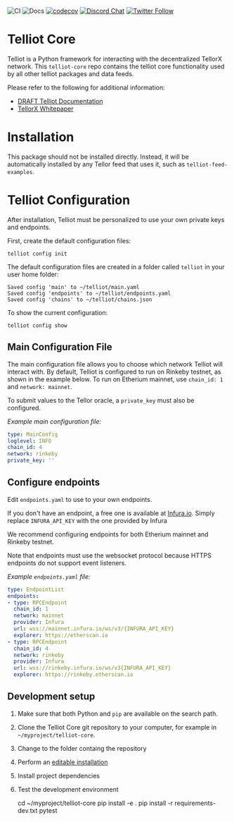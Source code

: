 ![CI](https://github.com/tellor-io/pytelliot/actions/workflows/py38.yml/badge.svg)
![Docs](https://github.com/tellor-io/pytelliot/actions/workflows/docs.yml/badge.svg)
[![codecov](https://codecov.io/gh/tellor-io/pytelliot/branch/main/graph/badge.svg?token=S1199HQ2EK)](https://codecov.io/gh/tellor-io/pytelliot)
[![Discord Chat](https://img.shields.io/discord/461602746336935936)](https://discord.com/invite/n7drGjh)
[![Twitter Follow](https://img.shields.io/twitter/follow/wearetellor?style=social)](https://twitter.com/WeAreTellor)

# Telliot Core

Telliot is a Python framework for interacting with the decentralized TellorX network.
This `telliot-core` repo contains the telliot core functionality used by all other telliot
packages and data feeds.

Please refer to the following for additional information:

- [DRAFT Telliot Documentation](https://tellor-io.github.io/pytelliot/)
- [TellorX Whitepaper](https://www.tellor.io/static/media/tellorX-whitepaper.f6527d55.pdf)

# Installation

This package should not be installed directly.
Instead, it will be automatically installed by any Tellor feed that uses it,
such as `telliot-feed-examples`.


# Telliot Configuration

After installation, Telliot must be personalized to use your own private keys and endpoints.

First, create the default configuration files:

    telliot config init

The default configuration files are created in a folder called `telliot` in your user home folder:

    Saved config 'main' to ~/telliot/main.yaml
    Saved config 'endpoints' to ~/telliot/endpoints.yaml
    Saved config 'chains' to ~/telliot/chains.json

To show the current configuration:

    telliot config show

## Main Configuration File

The main configuration file allows you to choose which network Telliot will interact with.
By default, Telliot is configured to run on Rinkeby testnet, as shown in the example below.
To run on Etherium mainnet, use `chain_id: 1` and `network: mainnet`.

To submit values to the Tellor oracle, a `private_key` must also be configured.

*Example main configuration file:*

```yaml
type: MainConfig
loglevel: INFO
chain_id: 4
network: rinkeby
private_key: ''

```



## Configure endpoints

Edit `endpoints.yaml` to use to your own endpoints.

If you don't have an endpoint, a free one is available at [Infura.io](www.infura.io).  Simply replace `INFURA_API_KEY` with the one provided by Infura

We recommend configuring endpoints for both Etherium mainnet and Rinkeby testnet.

Note that endpoints must use the websocket protocol because HTTPS endpoints do not support event listeners.

*Example `endpoints.yaml` file:*
```yaml
type: EndpointList
endpoints:
- type: RPCEndpoint
  chain_id: 1
  network: mainnet
  provider: Infura
  url: wss://mainnet.infura.io/ws/v3/{INFURA_API_KEY}
  explorer: https://etherscan.io
- type: RPCEndpoint
  chain_id: 4
  network: rinkeby
  provider: Infura
  url: wss://rinkeby.infura.io/ws/v3{INFURA_API_KEY}
  explorer: https://rinkeby.etherscan.io

```


## Development setup

1. Make sure that both Python and `pip` are available on the search path.
2. Clone the Telliot Core git repository to your computer, for example in `~/myproject/telliot-core`.
3. Change to the folder containg the repository
4. Perform an [editable installation](https://pip.pypa.io/en/stable/reference/pip_install/#editable-installs)
5. Install project dependencies
6. Test the development environment


    cd ~/myproject/telliot-core
    pip install -e .
    pip install -r requirements-dev.txt
    pytest
